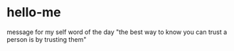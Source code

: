 # hello-me
message for my self
word of the day "the best way to know you can trust a person is by trusting them"
